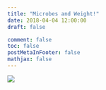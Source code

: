 ```yaml
---
title: "Microbes and Weight!"
date: 2018-04-04 12:00:00
draft: false

comment: false
toc: false
postMetaInFooter: false
mathjax: false
---
```

<img src="/images/5.jpg">
<!--more-->